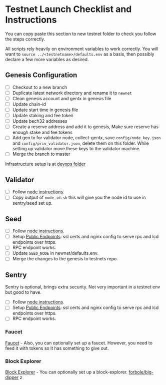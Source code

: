 # Testnet Launch Checklist and Instructions

You can copy paste this section to new testnet folder to check you follow the steps correctly.

All scripts rely heavily on environment variables to work correctly.
You will want to `source ../<testnetname>/defaults.env` as a basis, then
possibly declare a few more variables as desired.

## Genesis Configuration

- [ ] Checkout to a new branch
- [ ] Duplicate latest network directory and rename it to `newnet`
- [ ] Clean genesis account and gentx in genesis file
- [ ] Update chain-id
- [ ] Update start time in genesis file
- [ ] Update staking and fee token
- [ ] Update bech32 addresses
- [ ] Create a reserve address and add it to genesis, Make sure reserve has enough stake and fee tokens
- [ ] Add gen tx for validator node, collect-gentx, save `config/node_key.json` and `config/priv_validator.json`, delete them on this folder.
  While setting up validator move these keys to the validator machine.
- [ ] Merge the branch to master

Infrastructure setup is at [devops folder](devops)  

## Validator

- [ ] Follow [node instructions](devops/node/README.md).
- [ ] Copy output of `node_id.sh` this will give you the node id to use in sentry/seed set up.

## Seed

- [ ] Follow [node instructions](devops/node/README.md).
- [ ] Setup [Public Endpoints](devops/endpoints): ssl certs and nginx config to serve rpc and lcd endpoints over https. 
- [ ] RPC endpoint works.
- [ ] Update `SEED_NODE` in newnet/defaults.env.
- [ ] Merge the changes to the genesis to testnets repo.
 
## Sentry

Sentry is optional, brings extra security. Not very important in a testnet env but good to have.

- [ ] Follow [node instructions](devops/node/README.md).
- [ ] Setup [Public Endpoints](devops/endpoints): ssl certs and nginx config to serve rpc and lcd endpoints over https. 
- [ ] RPC endpoint works.

### Faucet

[Faucet](./faucet) - Also, you can optionally set up a faucet. However, you need to feed it with tokens
so it has something to give out.

### Block Explorer

[Block Explorer](./big-dipper) - You can optionally set up a block-explorer. 
[forbole/big-dipper](https://github.com/CosmWasm/big-dipper)
z 